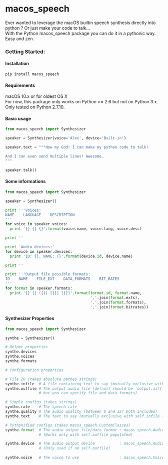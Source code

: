 # macos_speech
Ever wanted to leverage the macOS builtin speech synthesis directly into python ? Or just make your code to talk...<br>
With the Python macos_speech package you can do it in a pythonic way. Easy and zen.

### Getting Started:

#### Installation
`pip install macos_speech`

#### Requirements
macOS 10.x or for oldest OS X <br>
For now, this package only works on Python >= 2.6 but not on Python 3.x. <br>
Only tested on Python 2.7.10.

#### Basic usage
```python
from macos_speech import Synthesizer

speaker = Synthesizer(voice='Alex', device='Built-in')

speaker.text = """How my God! I can make my python code to talk!

And I can even send multiple lines! Awesome.
"""

speaker.talk()
```

#### Some informations

```python
from macos_speech import Synthesizer

speaker = Synthesizer()

print '''Voices:
NAME    LANGUAGE    DESCRIPTION
'''
for voice in speaker.voices:
  print '{} {} {}'.format(voice.name, voice.lang, voice.desc)

print ''

print 'Audio devices:'
for device in speaker.devices:
  print 'ID: {}, NAME: {}'.format(device.id, device.name)

print ''

print '''Output file possible formats:
ID    NAME    FILE_EXT    DATA_FORMATS    BIT_RATES
'''
for format in speaker.formats:
  print '{} {} ({}) [{}] [{}]'.format(format.id, format.name, 
                                      ','.join(format.exts), 
                                      ','.join(format.formats), 
                                      ','.join(format.bitrates))

```

#### Synthesizer Properties
```python
from macos_speech import Synthesizer

synthe = Synthesizer()

# Helper properties
synthe.devices
synthe.voices
synthe.formats

# Configuration properties

# File IO (takes absolute pathes strings)
synthe.infile  # A file containing text to say (mutually exclusive with self.text - high priority)
synthe.outfile # The output audio file (default should be 'output.aiff' 
               # but you can specify file and data formats)

# Simple configs (takes strings)
synthe.rate    # The speech rate
synthe.quality # The audio quality (between 0 and 127 both included)
synthe.text    # The text to say (mutually exclusive with self.infile - low priority)

# Pythonified configs (takes macos_speech.CustomClasses)
synthe.format  # The audio output file/data format : macos_speech.AudioFormat
               # (Works only with self.outfile populated)

synthe.device  # The audio output device           : macos_speech.AudioDevice
               # (Only used if no self.outfile)
               
synthe.voice   # The voice to use                  : macos_speech.Voice
```
